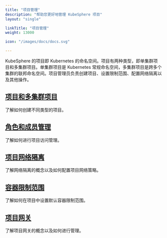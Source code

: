 ```yaml
---
title: "项目管理"
description: "帮助您更好地管理 KubeSphere 项目"
layout: "single"

linkTitle: "项目管理"
weight: 13000

icon: "/images/docs/docs.svg"

---
```


KubeSphere 的项目即 Kubernetes 的命名空间。项目有两种类型，即单集群项目和多集群项目。单集群项目是 Kubernetes 常规命名空间，多集群项目是跨多个集群的联邦命名空间。项目管理员负责创建项目、设置限制范围、配置网络隔离以及其他操作。

## [项目和多集群项目](../project-administration/project-and-multicluster-project/)

了解如何创建不同类型的项目。

## [角色和成员管理](../project-administration/role-and-member-management/)

了解如何进行项目访问管理。

## [项目网络隔离](../project-administration/project-network-isolation/)

了解网络隔离的概念以及如何配置项目网络策略。

## [容器限制范围](../project-administration/container-limit-ranges/)

了解如何在项目中设置默认容器限制范围。

## [项目网关](../project-administration/project-gateway/)

了解项目网关的概念以及如何进行管理。
